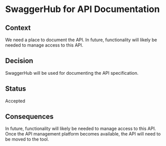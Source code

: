 # SwaggerHub for API Documentation

## Context

We need a place to document the API. In future, functionality will likely be needed to manage access to this API.

## Decision

SwaggerHub will be used for documenting the API specification.

## Status

Accepted

## Consequences

In future, functionality will likely be needed to manage access to this API. Once the API management platform
becomes available, the API will need to be moved to the tool.